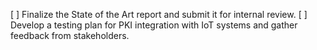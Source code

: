 [ ] Finalize the State of the Art report and submit it for internal review.
[ ] Develop a testing plan for PKI integration with IoT systems and gather feedback from stakeholders.
